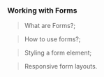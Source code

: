 ### Working with Forms

> What are Forms?;

> How to use forms?;

> Styling a form element;

> Responsive form layouts.